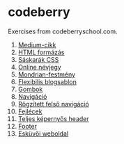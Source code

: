 # codeberry
Exercises from codeberryschool.com.

1. <a href="https://dgnczi92.github.io/codeberry/1_medium_cikk/medium_article.html">Medium-cikk</a>
2. <a href="https://dgnczi92.github.io/codeberry/2_HTML_formazas/html_formazas.html">HTML formázás</a>
3. <a href="https://dgnczi92.github.io/codeberry/3_saskarak_CSS/mantis_shrimp_CSS.html">Sáskarák CSS</a>
4. <a href="https://dgnczi92.github.io/codeberry/4_online_nevjegy/online_nevjegy.html">Online névjegy</a>
5. <a href="https://dgnczi92.github.io/codeberry/5_mondrian-festmeny/mondrian-festmeny.html">Mondrian-festmény</a>
6. <a href="https://dgnczi92.github.io/codeberry/6_flexibilis_blogsablon/flexibilis_blogsablon">Flexibilis blogsablon</a>
7. <a href="https://dgnczi92.github.io/codeberry/7_gombok/buttons.html">Gombok</a>
8. <a href="https://dgnczi92.github.io/codeberry/8_navigacio/navigation.html">Navigáció</a>
9. <a href="https://dgnczi92.github.io/codeberry/9_rogzitett_felso_navigacio/floated_fixed_top_nav.html">Rögzített felső navigáció</a>
10. <a href="https://dgnczi92.github.io/codeberry/10_fejlecek/headers.html">Fejlécek</a>
11. <a href="https://dgnczi92.github.io/codeberry/11_teljes_kepernyos_header/fullscreen_article_header.html">Teljes képernyős header</a>
12. <a href="https://dgnczi92.github.io/codeberry/12_footer/footer.html">Footer</a>
13. <a href="https://dgnczi92.github.io/codeberry/13_eskuvoi_weboldal/eskuvoi_weboldal.html">Esküvői weboldal</a>